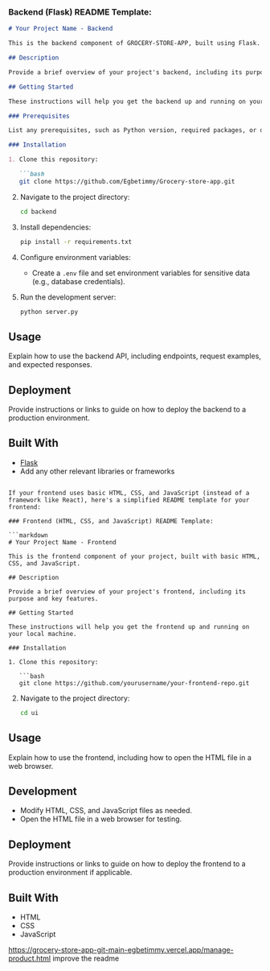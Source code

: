 
### Backend (Flask) README Template:

```markdown
# Your Project Name - Backend

This is the backend component of GROCERY-STORE-APP, built using Flask.

## Description

Provide a brief overview of your project's backend, including its purpose and key features.

## Getting Started

These instructions will help you get the backend up and running on your local machine.

### Prerequisites

List any prerequisites, such as Python version, required packages, or databases.

### Installation

1. Clone this repository:

   ```bash
   git clone https://github.com/Egbetimmy/Grocery-store-app.git
   ```

2. Navigate to the project directory:

   ```bash
   cd backend
   ```

3. Install dependencies:

   ```bash
   pip install -r requirements.txt
   ```

4. Configure environment variables:
   
   - Create a `.env` file and set environment variables for sensitive data (e.g., database credentials).
   
5. Run the development server:

   ```bash
   python server.py
   ```

## Usage

Explain how to use the backend API, including endpoints, request examples, and expected responses.

## Deployment

Provide instructions or links to guide on how to deploy the backend to a production environment.

## Built With

- [Flask](https://flask.palletsprojects.com/en/2.1.x/)
- Add any other relevant libraries or frameworks



```

If your frontend uses basic HTML, CSS, and JavaScript (instead of a framework like React), here's a simplified README template for your frontend:

### Frontend (HTML, CSS, and JavaScript) README Template:

```markdown
# Your Project Name - Frontend

This is the frontend component of your project, built with basic HTML, CSS, and JavaScript.

## Description

Provide a brief overview of your project's frontend, including its purpose and key features.

## Getting Started

These instructions will help you get the frontend up and running on your local machine.

### Installation

1. Clone this repository:

   ```bash
   git clone https://github.com/yourusername/your-frontend-repo.git
   ```

2. Navigate to the project directory:

   ```bash
   cd ui
   ```

## Usage

Explain how to use the frontend, including how to open the HTML file in a web browser.

## Development

- Modify HTML, CSS, and JavaScript files as needed.
- Open the HTML file in a web browser for testing.

## Deployment

Provide instructions or links to guide on how to deploy the frontend to a production environment if applicable.

## Built With

- HTML
- CSS
- JavaScript

https://grocery-store-app-git-main-egbetimmy.vercel.app/manage-product.html
improve the readme
